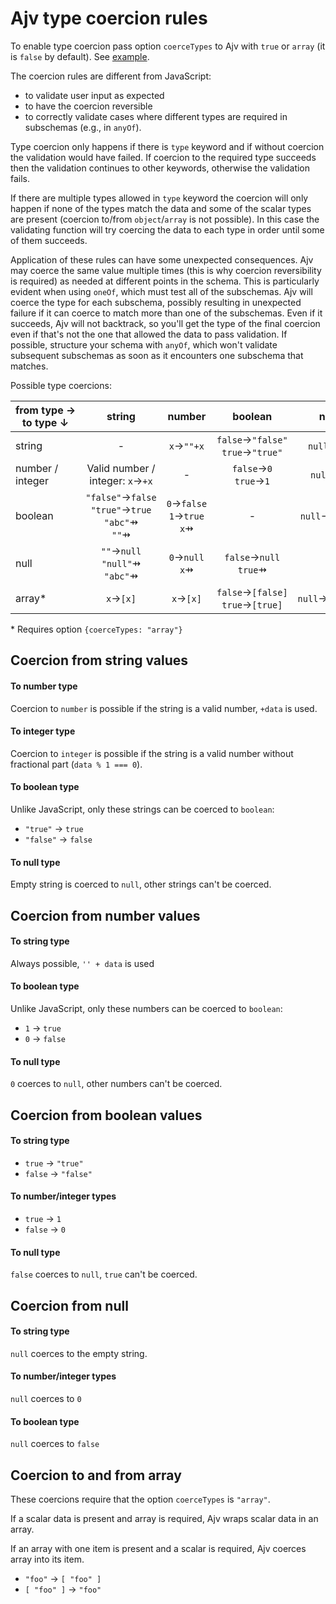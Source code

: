 # Ajv type coercion rules

To enable type coercion pass option `coerceTypes` to Ajv with `true` or `array` (it is `false` by default). See [example](./validation.md#coercing-data-types).

The coercion rules are different from JavaScript:

- to validate user input as expected
- to have the coercion reversible
- to correctly validate cases where different types are required in subschemas (e.g., in `anyOf`).

Type coercion only happens if there is `type` keyword and if without coercion the validation would have failed. If coercion to the required type succeeds then the validation continues to other keywords, otherwise the validation fails.

If there are multiple types allowed in `type` keyword the coercion will only happen if none of the types match the data and some of the scalar types are present (coercion to/from `object`/`array` is not possible). In this case the validating function will try coercing the data to each type in order until some of them succeeds.

Application of these rules can have some unexpected consequences. Ajv may coerce the same value multiple times (this is why coercion reversibility is required) as needed at different points in the schema. This is particularly evident when using `oneOf`, which must test all of the subschemas. Ajv will coerce the type for each subschema, possibly resulting in unexpected failure if it can coerce to match more than one of the subschemas. Even if it succeeds, Ajv will not backtrack, so you'll get the type of the final coercion even if that's not the one that allowed the data to pass validation. If possible, structure your schema with `anyOf`, which won't validate subsequent subschemas as soon as it encounters one subschema that matches.

Possible type coercions:

| from&nbsp;type&nbsp;&rarr;<br>to&nbsp;type&nbsp;&darr; |                                     string                                      |                      number                       |                    boolean                     |         null         |                    array\*                     |
| ------------------------------------------------------ | :-----------------------------------------------------------------------------: | :-----------------------------------------------: | :--------------------------------------------: | :------------------: | :--------------------------------------------: |
| string                                                 |                                        -                                        |                  `x`&rarr;`""+x`                  | `false`&rarr;`"false"`<br>`true`&rarr;`"true"` |   `null`&rarr;`""`   |                 `[x]`&rarr;`x`                 |
| number /<br>integer                                    |                  Valid number /<br>integer: `x`&rarr;`+x`<br>                   |                         -                         |      `false`&rarr;`0`<br>`true`&rarr;`1`       |   `null`&rarr;`0`    |                 `[x]`&rarr;`x`                 |
| boolean                                                | `"false"`&rarr;`false`<br>`"true"`&rarr;`true`<br>`"abc"`&#8696;<br>`""`&#8696; | `0`&rarr;`false`<br>`1`&rarr;`true`<br>`x`&#8696; |                       -                        | `null`&rarr;`false`  | `[false]`&rarr;`false`<br>`[true]`&rarr;`true` |
| null                                                   |              `""`&rarr;`null`<br>`"null"`&#8696;<br>`"abc"`&#8696;              |           `0`&rarr;`null`<br>`x`&#8696;           |      `false`&rarr;`null`<br>`true`&#8696;      |          -           |              `[null]`&rarr;`null`              |
| array\*                                                |                                 `x`&rarr;`[x]`                                  |                  `x`&rarr;`[x]`                   | `false`&rarr;`[false]`<br>`true`&rarr;`[true]` | `null`&rarr;`[null]` |                       -                        |

\* Requires option `{coerceTypes: "array"}`

## Coercion from string values

#### To number type

Coercion to `number` is possible if the string is a valid number, `+data` is used.

#### To integer type

Coercion to `integer` is possible if the string is a valid number without fractional part (`data % 1 === 0`).

#### To boolean type

Unlike JavaScript, only these strings can be coerced to `boolean`:

- `"true"` -> `true`
- `"false"` -> `false`

#### To null type

Empty string is coerced to `null`, other strings can't be coerced.

## Coercion from number values

#### To string type

Always possible, `'' + data` is used

#### To boolean type

Unlike JavaScript, only these numbers can be coerced to `boolean`:

- `1` -> `true`
- `0` -> `false`

#### To null type

`0` coerces to `null`, other numbers can't be coerced.

## Coercion from boolean values

#### To string type

- `true` -> `"true"`
- `false` -> `"false"`

#### To number/integer types

- `true` -> `1`
- `false` -> `0`

#### To null type

`false` coerces to `null`, `true` can't be coerced.

## Coercion from null

#### To string type

`null` coerces to the empty string.

#### To number/integer types

`null` coerces to `0`

#### To boolean type

`null` coerces to `false`

## Coercion to and from array

These coercions require that the option `coerceTypes` is `"array"`.

If a scalar data is present and array is required, Ajv wraps scalar data in an array.

If an array with one item is present and a scalar is required, Ajv coerces array into its item.

- `"foo"` -> `[ "foo" ]`
- `[ "foo" ]` -> `"foo"`
